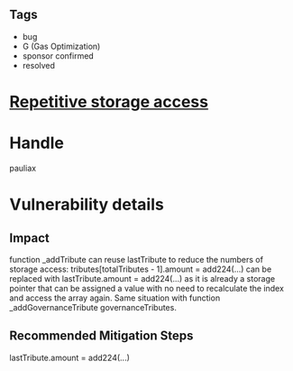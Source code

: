 ## Tags

- bug
- G (Gas Optimization)
- sponsor confirmed
- resolved

# [Repetitive storage access](https://github.com/code-423n4/2021-05-fairside-findings/issues/15) 

# Handle

pauliax


# Vulnerability details

## Impact
function _addTribute can reuse lastTribute to reduce the numbers of storage access: tributes[totalTributes - 1].amount = add224(...) can be replaced with lastTribute.amount = add224(...) as it is already a storage pointer that can be assigned a value with no need to recalculate the index and access the array again. Same situation with function _addGovernanceTribute governanceTributes.

## Recommended Mitigation Steps
lastTribute.amount = add224(...)

